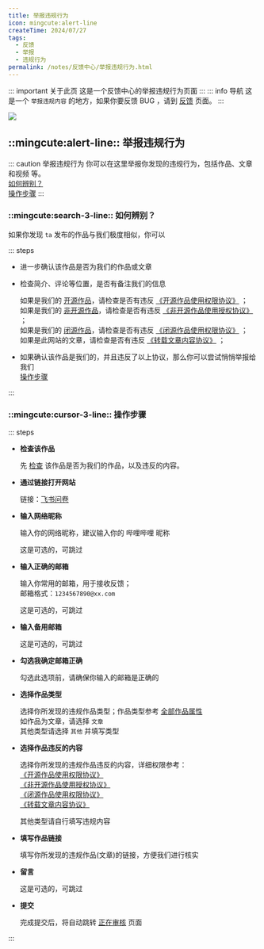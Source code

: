 ```yaml
---
title: 举报违规行为
icon: mingcute:alert-line
createTime: 2024/07/27
tags:
  - 反馈
  - 举报
  - 违规行为
permalink: /notes/反馈中心/举报违规行为.html
---
```


::: important 关于此页
这是一个反馈中心的举报违规行为页面
:::
::: info 导航
这是一个 `举报违规内容` 的地方，如果你要反馈 BUG ，请到 [反馈](/notes/反馈中心/反馈.html) 页面。
:::

![](https://ri.youming.v6.army/jb.png)

## ::mingcute:alert-line:: 举报违规行为

::: caution 举报违规行为
你可以在这里举报你发现的违规行为，包括作品、文章和视频 等。  
[如何辨别？](#如何辨别)  
[操作步骤](#操作步骤)
:::

### ::mingcute:search-3-line:: 如何辨别？

如果你发现 `ta` 发布的作品与我们极度相似，你可以

::: steps

- 进一步确认该作品是否为我们的作品或文章
- 检查简介、评论等位置，是否有备注我们的信息  
  
  如果是我们的 [开源作品](/notes/#全部作品属性)，请检查是否有违反 [《开源作品使用权限协议》](/notes/协议/开源.html) ；  
  如果是我们的 [非开源作品](/notes/#全部作品属性)，请检查是否有违反 [《非开源作品使用授权协议》](/notes/协议/申请.html) ；  
  如果是我们的 [闭源作品](/notes/#全部作品属性)，请检查是否有违反 [《闭源作品使用权限协议》](/notes/协议/闭源.html) ；  
  如果是此网站的文章，请检查是否有违反 [《转载文章内容协议》](/notes/协议/转载.html) ；  

- 如果确认该作品是我们的，并且违反了以上协议，那么你可以尝试悄悄举报给我们  
  [操作步骤](#操作步骤)

:::


### ::mingcute:cursor-3-line:: 操作步骤

::: steps

- <p style="font-weight: bold;">检查该作品</p>

  先 [检查](#如何辨别) 该作品是否为我们的作品，以及违反的内容。

- <p style="font-weight: bold;">通过链接打开网站</p>

  链接：[飞书问卷](https://you-ming.feishu.cn/share/base/form/shrcn30zt9dLEdM4VuMGrakoQ2c)

- <p style="font-weight: bold;">输入网络昵称</p>

  输入你的网络昵称，建议输入你的 哔哩哔哩 昵称

  这是可选的，可跳过

- <p style="font-weight: bold;">输入正确的邮箱</p>

  输入你常用的邮箱，用于接收反馈；  
  邮箱格式：`1234567890@xx.com`

  这是可选的，可跳过

- <p style="font-weight: bold;">输入备用邮箱</p>

  这是可选的，可跳过

- <p style="font-weight: bold;">勾选我确定邮箱正确</p>

  勾选此选项前，请确保你输入的邮箱是正确的

- <p style="font-weight: bold;">选择作品类型</p>

  选择你所发现的违规作品类型；作品类型参考 [全部作品属性](/notes/#全部作品属性)  
  如作品为文章，请选择 `文章`  
  其他类型请选择 `其他` 并填写类型

- <p style="font-weight: bold;">选择作品违反的内容</p>

  选择你所发现的违规作品违反的内容，详细权限参考：  
  [《开源作品使用权限协议》](/notes/协议/开源.html)  
  [《非开源作品使用授权协议》](/notes/协议/申请.html)  
  [《闭源作品使用权限协议》](/notes/协议/闭源.html)  
  [《转载文章内容协议》](/notes/协议/转载.html)  

  其他类型请自行填写违规内容

- <p style="font-weight: bold;">填写作品链接</p>

  填写你所发现的违规作品(文章)的链接，方便我们进行核实

- <p style="font-weight: bold;">留言</p>
  
  这是可选的，可跳过

- <p style="font-weight: bold;">提交</p>

  完成提交后，将自动跳转 [正在审核](/fk.html) 页面

:::
